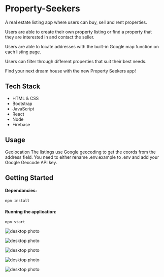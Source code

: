 # Property-Seekers
A real estate listing app where users can buy, sell and rent properties.

Users are able to create their own property listing or find a property that they are interested in and contact the seller.

Users are able to locate addresses with the built-in Google map function on each listing page.

Users can filter through different properties that suit their best needs.

Find your next dream house with the new Property Seekers app!

## Tech Stack
- HTML & CSS
- Bootstrap
- JavaScript
- React
- Node
- Firebase


## Usage
Geolocation
The listings use Google geocoding to get the coords from the address field. You need to either rename .env.example to .env and add your Google Geocode API key.

## Getting Started

#### Dependancies:
`npm install`

#### Running the application:
`npm start`

![desktop photo](https://github.com/jangwalia/property-seekers/blob/e5ed7053ce36b9520ae253f8ae9d76c45b681313/app-screenshots/app-page1.png)

![desktop photo](https://github.com/jangwalia/property-seekers/blob/e5ed7053ce36b9520ae253f8ae9d76c45b681313/app-screenshots/app-page2.png)

![desktop photo](https://github.com/jangwalia/property-seekers/blob/e5ed7053ce36b9520ae253f8ae9d76c45b681313/app-screenshots/app-page3.png)

![desktop photo](https://github.com/jangwalia/property-seekers/blob/e5ed7053ce36b9520ae253f8ae9d76c45b681313/app-screenshots/app-page4.png)

![desktop photo](https://github.com/jangwalia/property-seekers/blob/e5ed7053ce36b9520ae253f8ae9d76c45b681313/app-screenshots/app-page5.png)